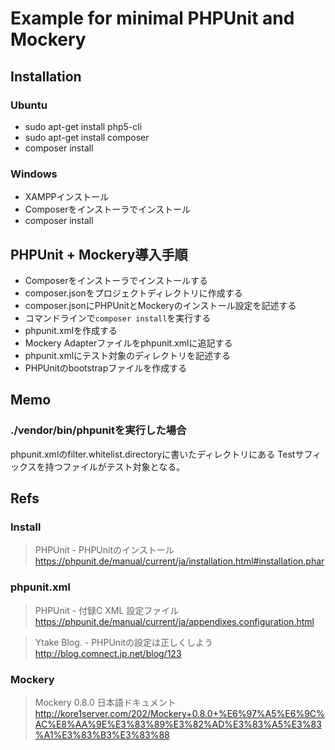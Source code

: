 Example for minimal PHPUnit and Mockery
===================================

Installation
-----------------------------------

### Ubuntu

+ sudo apt-get install php5-cli
+ sudo apt-get install composer
+ composer install

### Windows

+ XAMPPインストール
+ Composerをインストーラでインストール
+ composer install


PHPUnit + Mockery導入手順
-----------------------------------

+ Composerをインストーラでインストールする
+ composer.jsonをプロジェクトディレクトリに作成する
+ composer.jsonにPHPUnitとMockeryのインストール設定を記述する
+ コマンドラインで`composer install`を実行する
+ phpunit.xmlを作成する
+ Mockery Adapterファイルをphpunit.xmlに追記する
+ phpunit.xmlにテスト対象のディレクトリを記述する
+ PHPUnitのbootstrapファイルを作成する


Memo
-----------------------------------

### ./vendor/bin/phpunitを実行した場合

phpunit.xmlのfilter.whitelist.directoryに書いたディレクトリにある
Testサフィックスを持つファイルがテスト対象となる。


Refs
-----------------------------------

### Install

> PHPUnit - PHPUnitのインストール  
> https://phpunit.de/manual/current/ja/installation.html#installation.phar

### phpunit.xml

> PHPUnit - 付録C XML 設定ファイル  
> https://phpunit.de/manual/current/ja/appendixes.configuration.html

> Ytake Blog. - PHPUnitの設定は正しくしよう  
> http://blog.comnect.jp.net/blog/123

### Mockery

> Mockery 0.8.0 日本語ドキュメント  
> http://kore1server.com/202/Mockery+0.8.0+%E6%97%A5%E6%9C%AC%E8%AA%9E%E3%83%89%E3%82%AD%E3%83%A5%E3%83%A1%E3%83%B3%E3%83%88
